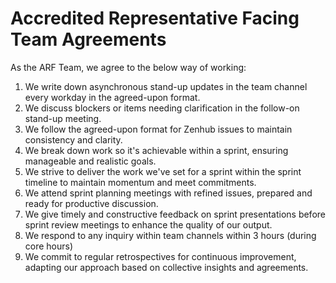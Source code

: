 # Accredited Representative Facing Team Agreements

As the ARF Team, we agree to the below way of working:

1. We write down asynchronous stand-up updates in the team channel every workday in the agreed-upon format.
2. We discuss blockers or items needing clarification in the follow-on stand-up meeting.
3. We follow the agreed-upon format for Zenhub issues to maintain consistency and clarity.
4. We break down work so it's achievable within a sprint, ensuring manageable and realistic goals.
5. We strive to deliver the work we've set for a sprint within the sprint timeline to maintain momentum and meet commitments.
6. We attend sprint planning meetings with refined issues, prepared and ready for productive discussion.
7. We give timely and constructive feedback on sprint presentations before sprint review meetings to enhance the quality of our output.
8. We respond to any inquiry within team channels within 3 hours (during core hours)
9. We commit to regular retrospectives for continuous improvement, adapting our approach based on collective insights and agreements.
